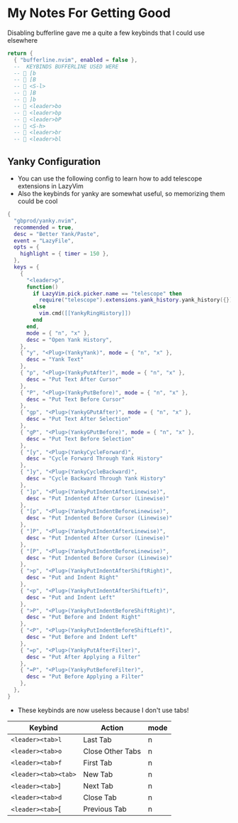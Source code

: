 
# My Notes For Getting Good

Disabling bufferline gave me a quite a few keybinds that I could use elsewhere

```lua
return {
  { "bufferline.nvim", enabled = false },
  --  KEYBINDS BUFFERLINE USED WERE
  --  [b 
  --  [B 
  --  <S-l> 
  --  ]B 
  --  ]b 
  --  <leader>bo 
  --  <leader>bp 
  --  <leader>bP 
  --  <S-h> 
  --  <leader>br 
  --  <leader>bl
```

## Yanky Configuration

- You can use the following config to learn how to add telescope extensions in LazyVim
- Also the keybinds for yanky are somewhat useful, so memorizing them could be cool

```lua
{
  "gbprod/yanky.nvim",
  recommended = true,
  desc = "Better Yank/Paste",
  event = "LazyFile",
  opts = {
    highlight = { timer = 150 },
  },
  keys = {
    {
      "<leader>p",
      function()
        if LazyVim.pick.picker.name == "telescope" then
          require("telescope").extensions.yank_history.yank_history({})
        else
          vim.cmd([[YankyRingHistory]])
        end
      end,
      mode = { "n", "x" },
      desc = "Open Yank History",
    },
    { "y", "<Plug>(YankyYank)", mode = { "n", "x" },
      desc = "Yank Text" 
    },
    { "p", "<Plug>(YankyPutAfter)", mode = { "n", "x" },
      desc = "Put Text After Cursor" 
    },
    { "P", "<Plug>(YankyPutBefore)", mode = { "n", "x" },
      desc = "Put Text Before Cursor" 
    },
    { "gp", "<Plug>(YankyGPutAfter)", mode = { "n", "x" },
      desc = "Put Text After Selection" 
    },
    { "gP", "<Plug>(YankyGPutBefore)", mode = { "n", "x" },
      desc = "Put Text Before Selection" 
    },
    { "[y", "<Plug>(YankyCycleForward)",
      desc = "Cycle Forward Through Yank History" 
    },
    { "]y", "<Plug>(YankyCycleBackward)",
      desc = "Cycle Backward Through Yank History" 
    },
    { "]p", "<Plug>(YankyPutIndentAfterLinewise)",
      desc = "Put Indented After Cursor (Linewise)" 
    },
    { "[p", "<Plug>(YankyPutIndentBeforeLinewise)",
      desc = "Put Indented Before Cursor (Linewise)" 
    },
    { "]P", "<Plug>(YankyPutIndentAfterLinewise)",
      desc = "Put Indented After Cursor (Linewise)" 
    },
    { "[P", "<Plug>(YankyPutIndentBeforeLinewise)",
      desc = "Put Indented Before Cursor (Linewise)" 
    },
    { ">p", "<Plug>(YankyPutIndentAfterShiftRight)",
      desc = "Put and Indent Right" 
    },
    { "<p", "<Plug>(YankyPutIndentAfterShiftLeft)",
      desc = "Put and Indent Left" 
    },
    { ">P", "<Plug>(YankyPutIndentBeforeShiftRight)",
      desc = "Put Before and Indent Right" 
    },
    { "<P", "<Plug>(YankyPutIndentBeforeShiftLeft)",
      desc = "Put Before and Indent Left" 
    },
    { "=p", "<Plug>(YankyPutAfterFilter)",
      desc = "Put After Applying a Filter" 
    },
    { "=P", "<Plug>(YankyPutBeforeFilter)",
      desc = "Put Before Applying a Filter" 
    },
  },
}


```

- These keybinds are now useless because I don't use tabs!

| Keybind             | Action           | mode |
| -----------------   | ---------------- | -----|
| `<leader><tab>l`    | Last Tab         | n    |
| `<leader><tab>o`    | Close Other Tabs | n    |
| `<leader><tab>f`    | First Tab        | n    |
| `<leader><tab><tab>`| New Tab          | n    |
| `<leader><tab>`]    | Next Tab         | n    |
| `<leader><tab>d`    | Close Tab        | n    |
| `<leader><tab>`[    | Previous Tab     | n    |
